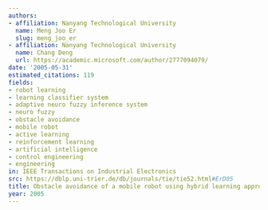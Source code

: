 ```yaml
---
authors:
- affiliation: Nanyang Technological University
  name: Meng Joo Er
  slug: meng_joo_er
- affiliation: Nanyang Technological University
  name: Chang Deng
  url: https://academic.microsoft.com/author/2777094079/
date: '2005-05-31'
estimated_citations: 119
fields:
- robot learning
- learning classifier system
- adaptive neuro fuzzy inference system
- neuro fuzzy
- obstacle avoidance
- mobile robot
- active learning
- reinforcement learning
- artificial intelligence
- control engineering
- engineering
in: IEEE Transactions on Industrial Electronics
src: https://dblp.uni-trier.de/db/journals/tie/tie52.html#ErD05
title: Obstacle avoidance of a mobile robot using hybrid learning approach
year: 2005
---
```

